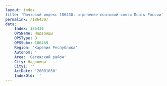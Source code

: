```yaml
---
layout: index
title: 'Почтовый индекс 186430: отделение почтовой связи Почты России'
permalink: /186430/
data:
    Index: 186430
    OPSName: Надвоицы
    OPSType: О
    OPSSubm: 186469
    Region: 'Карелия Республика'
    Autonom: ''
    Area: 'Сегежский район'
    City: Надвоицы
    City1: ''
    ActDate: '20001030'
    IndexOld: ''
---
```


